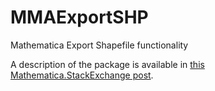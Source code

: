 # MMAExportSHP

Mathematica Export Shapefile functionality

A description of the package is available in [this Mathematica.StackExchange post](http://mathematica.stackexchange.com/questions/90063/can-mathematica-export-shapefiles).
